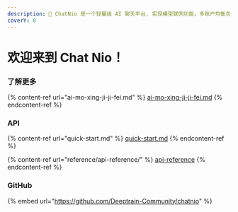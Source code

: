 ```yaml
---
description: 👋 ChatNio 是一个轻量级 AI 聊天平台, 实现模型联网功能，多账户均衡负载，缓存，鉴权系统，支持 Stream 实时响应，图像生成，对话记忆功能
coverY: 0
---
```


# 欢迎来到 Chat Nio！

### 了解更多

{% content-ref url="ai-mo-xing-ji-ji-fei.md" %}
[ai-mo-xing-ji-ji-fei.md](ai-mo-xing-ji-ji-fei.md)
{% endcontent-ref %}

### API

{% content-ref url="quick-start.md" %}
[quick-start.md](quick-start.md)
{% endcontent-ref %}

{% content-ref url="reference/api-reference/" %}
[api-reference](reference/api-reference/)
{% endcontent-ref %}

### GitHub

{% embed url="https://github.com/Deeptrain-Community/chatnio" %}

